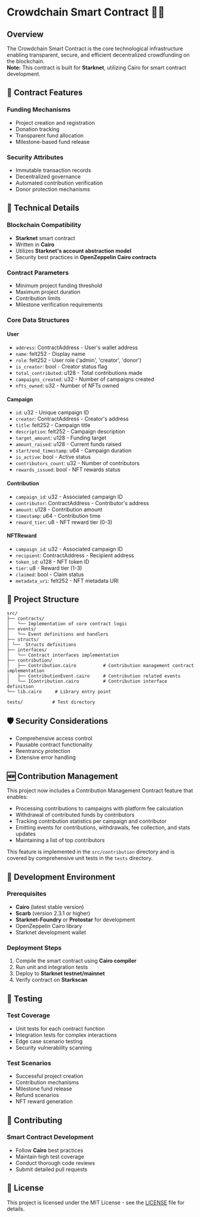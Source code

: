 # Crowdchain Smart Contract 📜🔗

## Overview

The Crowdchain Smart Contract is the core technological infrastructure enabling transparent, secure, and efficient decentralized crowdfunding on the blockchain.  
**Note:** This contract is built for **Starknet**, utilizing Cairo for smart contract development.

## 🌟 Contract Features

### Funding Mechanisms

- Project creation and registration
- Donation tracking
- Transparent fund allocation
- Milestone-based fund release

### Security Attributes

- Immutable transaction records
- Decentralized governance
- Automated contribution verification
- Donor protection mechanisms

## 🔧 Technical Details

### Blockchain Compatibility

- **Starknet** smart contract
- Written in **Cairo**
- Utilizes **Starknet's account abstraction model**
- Security best practices in **OpenZeppelin Cairo contracts**

### Contract Parameters

- Minimum project funding threshold
- Maximum project duration
- Contribution limits
- Milestone verification requirements

### Core Data Structures

#### User

- `address`: ContractAddress - User's wallet address
- `name`: felt252 - Display name
- `role`: felt252 - User role ('admin', 'creator', 'donor')
- `is_creator`: bool - Creator status flag
- `total_contributed`: u128 - Total contributions made
- `campaigns_created`: u32 - Number of campaigns created
- `nfts_owned`: u32 - Number of NFTs owned

#### Campaign

- `id`: u32 - Unique campaign ID
- `creator`: ContractAddress - Creator's address
- `title`: felt252 - Campaign title
- `description`: felt252 - Campaign description
- `target_amount`: u128 - Funding target
- `amount_raised`: u128 - Current funds raised
- `start/end_timestamp`: u64 - Campaign duration
- `is_active`: bool - Active status
- `contributors_count`: u32 - Number of contributors
- `rewards_issued`: bool - NFT rewards status

#### Contribution

- `campaign_id`: u32 - Associated campaign ID
- `contributor`: ContractAddress - Contributor's address
- `amount`: u128 - Contribution amount
- `timestamp`: u64 - Contribution time
- `reward_tier`: u8 - NFT reward tier (0-3)

#### NFTReward

- `campaign_id`: u32 - Associated campaign ID
- `recipient`: ContractAddress - Recipient address
- `token_id`: u128 - NFT token ID
- `tier`: u8 - Reward tier (1-3)
- `claimed`: bool - Claim status
- `metadata_uri`: felt252 - NFT metadata URI

## 📁 Project Structure

```
src/
├── contracts/
│   └── Implementation of core contract logic
├── events/
│   └── Event definitions and handlers
├── structs/
│ └──  Structs definitions
├── interfaces/
│   └── Contract interfaces implementation
├── contribution/
│   ├── Contribution.cairo          # Contribution management contract implementation
│   ├── ContributionEvent.cairo     # Contribution related events
│   └── IContribution.cairo         # Contribution interface definition
└── lib.cairo     # Library entry point

tests/           # Test directory
```

## 🛡️ Security Considerations

- Comprehensive access control
- Pausable contract functionality
- Reentrancy protection
- Extensive error handling

## 🆕 Contribution Management

This project now includes a Contribution Management Contract feature that enables:

- Processing contributions to campaigns with platform fee calculation
- Withdrawal of contributed funds by contributors
- Tracking contribution statistics per campaign and contributor
- Emitting events for contributions, withdrawals, fee collection, and stats updates
- Maintaining a list of top contributors

This feature is implemented in the `src/contribution` directory and is covered by comprehensive unit tests in the `tests` directory.

## 📝 Development Environment

### Prerequisites

- **Cairo** (latest stable version)
- **Scarb** (version 2.3.1 or higher)
- **Starknet-Foundry** or **Protostar** for development
- OpenZeppelin Cairo library
- Starknet development wallet

### Deployment Steps

1. Compile the smart contract using **Cairo compiler**
2. Run unit and integration tests
3. Deploy to **Starknet testnet/mainnet**
4. Verify contract on **Starkscan**

## 🧪 Testing

### Test Coverage

- Unit tests for each contract function
- Integration tests for complex interactions
- Edge case scenario testing
- Security vulnerability scanning

### Test Scenarios

- Successful project creation
- Contribution mechanisms
- Milestone fund release
- Refund scenarios
- NFT reward generation

## 🤝 Contributing

### Smart Contract Development

- Follow **Cairo** best practices
- Maintain high test coverage
- Conduct thorough code reviews
- Submit detailed pull requests

## 📄 License

This project is licensed under the MIT License - see the [LICENSE](LICENSE) file for details.
